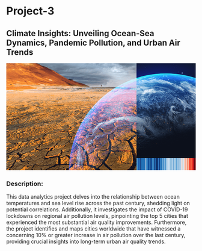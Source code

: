 # Project-3

## **Climate Insights: Unveiling Ocean-Sea Dynamics, Pandemic Pollution, and Urban Air Trends**

![Climate Insights](image.png)

### Description:
This data analytics project delves into the relationship between ocean temperatures and sea level rise across the past century, shedding light on potential correlations. Additionally, it investigates the impact of COVID-19 lockdowns on regional air pollution levels, pinpointing the top 5 cities that experienced the most substantial air quality improvements. Furthermore, the project identifies and maps cities worldwide that have witnessed a concerning 10% or greater increase in air pollution over the last century, providing crucial insights into long-term urban air quality trends.